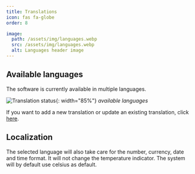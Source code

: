 ```yaml
---
title: Translations
icon: fas fa-globe
order: 8

image:
  path: /assets/img/languages.webp
  src: /assets/img/languages.webp
  alt: Languages header image
---
```


## Available languages

The software is currently available in multiple languages.

![Translation status](https://weblate.theyosh.nl/widgets/terrariumpi/-/multi-auto.svg){:
width="85%"} _available languages_

If you want to add a new translation or update an existing translation, click
[here](https://weblate.theyosh.nl/engage/terrariumpi/).

## Localization

The selected language will also take care for the number, currency, date and
time format. It will not change the temperature indicator. The system will by
default use celsius as default.
